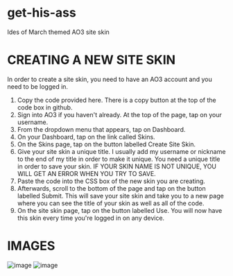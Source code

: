 # get-his-ass
Ides of March themed AO3 site skin

# CREATING A NEW SITE SKIN

In order to create a site skin, you need to have an AO3 account and you need to be logged in.

1. Copy the code provided here. There is a copy button at the top of the code box in github.
2. Sign into AO3 if you haven't already. At the top of the page, tap on your username.
3.  From the dropdown menu that appears, tap on Dashboard.
4.  On your Dashboard, tap on the link called Skins.
5.  On the Skins page, tap on the button labelled Create Site Skin.
6.  Give your site skin a unique title. I usually add my username or nickname to the end of my title in order to make it unique. You need a unique title in order to save your skin. IF YOUR SKIN NAME IS NOT UNIQUE, YOU WILL GET AN ERROR WHEN YOU TRY TO SAVE.
7.  Paste the code into the CSS box of the new skin you are creating.
8.  Afterwards, scroll to the bottom of the page and tap on the button labelled Submit. This will save your site skin and take you to a new page where you can see the title of your skin as well as all of the code.
9.  On the site skin page, tap on the button labelled Use. You will now have this skin every time you're logged in on any device.

# IMAGES

![image](https://github.com/user-attachments/assets/b82e3143-2d04-4e34-bed1-051bb6894c2a)
![image](https://github.com/user-attachments/assets/10d0cb3d-7476-4e9f-adb4-5453f0163bc3)

